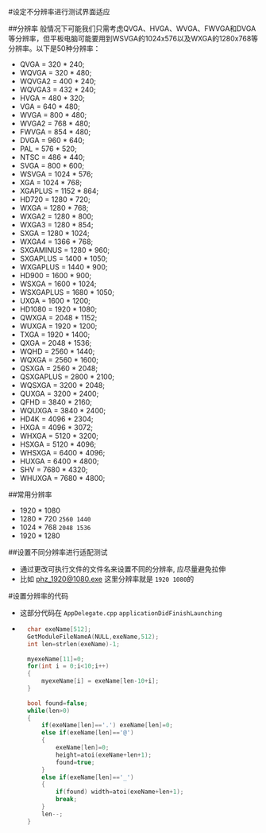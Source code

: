 #设定不分辨率进行测试界面适应

##分辨率
般情况下可能我们只需考虑QVGA、HVGA、WVGA、FWVGA和DVGA等分辨率，但平板电脑可能要用到WSVGA的1024x576以及WXGA的1280x768等分辨率。以下是50种分辨率：

* QVGA = 320 * 240;
* WQVGA = 320 * 480;
* WQVGA2 = 400 * 240;
* WQVGA3 = 432 * 240;
* HVGA = 480 * 320;
* VGA = 640 * 480;
* WVGA = 800 * 480;
* WVGA2 = 768 * 480;
* FWVGA = 854 * 480;
* DVGA = 960 * 640;
* PAL = 576 * 520;
* NTSC = 486 * 440;
* SVGA = 800 * 600;
* WSVGA = 1024 * 576;
* XGA = 1024 * 768;
* XGAPLUS = 1152 * 864;
* HD720 = 1280 * 720;
* WXGA = 1280 * 768;
* WXGA2 = 1280 * 800;
* WXGA3 = 1280 * 854;
* SXGA = 1280 * 1024;
* WXGA4 = 1366 * 768;
* SXGAMINUS = 1280 * 960;
* SXGAPLUS = 1400 * 1050;
* WXGAPLUS = 1440 * 900;
* HD900 = 1600 * 900;
* WSXGA = 1600 * 1024;
* WSXGAPLUS = 1680 * 1050;
* UXGA = 1600 * 1200;
* HD1080 = 1920 * 1080;
* QWXGA = 2048 * 1152;
* WUXGA = 1920 * 1200;
* TXGA = 1920 * 1400;
* QXGA = 2048 * 1536;
* WQHD = 2560 * 1440;
* WQXGA = 2560 * 1600;
* QSXGA = 2560 * 2048;
* QSXGAPLUS = 2800 * 2100;
* WQSXGA = 3200 * 2048;
* QUXGA = 3200 * 2400;
* QFHD = 3840 * 2160;
* WQUXGA = 3840 * 2400;
* HD4K = 4096 * 2304;
* HXGA = 4096 * 3072;
* WHXGA = 5120 * 3200;
* HSXGA = 5120 * 4096;
* WHSXGA = 6400 * 4096;
* HUXGA = 6400 * 4800;
* SHV = 7680 * 4320;
* WHUXGA = 7680 * 4800;

##常用分辨率

* 1920 * 1080
* 1280 * 720    `2560 1440`
* 1024 * 768    `2048 1536`
* 1920 * 1280



##设置不同分辨率进行适配测试
* 通过更改可执行文件的文件名来设置不同的分辨率, 应尽量避免拉伸
* 比如 phz_1920@1080.exe 这里分辨率就是 `1920 1080`的

#设置分辨率的代码
* 这部分代码在 `AppDelegate.cpp` `applicationDidFinishLaunching`
* ```cpp
    char exeName[512];  
	GetModuleFileNameA(NULL,exeName,512);
	int len=strlen(exeName)-1;
	
	myexeName[11]=0;
	for(int i = 0;i<10;i++)
	{
		myexeName[i] = exeName[len-10+i];
	}
    
    bool found=false;
	while(len>0)
	{
		if(exeName[len]=='.') exeName[len]=0;
		else if(exeName[len]=='@')
		{
			exeName[len]=0;
			height=atoi(exeName+len+1);
			found=true;
		}
		else if(exeName[len]=='_')
		{
			if(found) width=atoi(exeName+len+1); 
			break;
		}
		len--;
	}
```